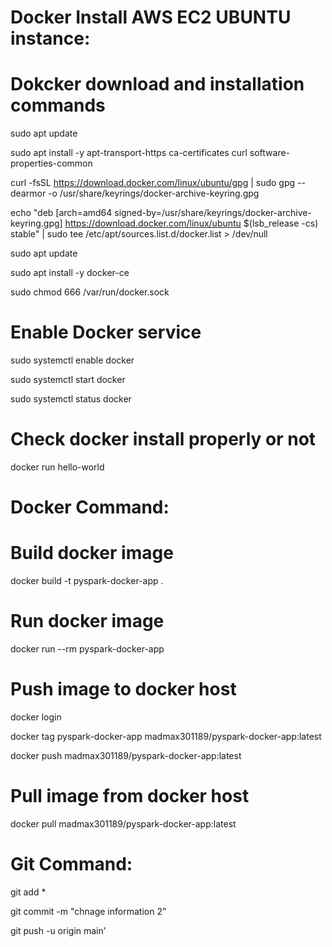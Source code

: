 
		
# Docker Install AWS EC2 UBUNTU instance:

# Dokcker download and installation commands
sudo apt update

sudo apt install -y apt-transport-https ca-certificates curl software-properties-common

curl -fsSL https://download.docker.com/linux/ubuntu/gpg | sudo gpg --dearmor -o /usr/share/keyrings/docker-archive-keyring.gpg

echo "deb [arch=amd64 signed-by=/usr/share/keyrings/docker-archive-keyring.gpg] https://download.docker.com/linux/ubuntu $(lsb_release -cs) stable" | sudo tee /etc/apt/sources.list.d/docker.list > /dev/null

sudo apt update

sudo apt install -y docker-ce

sudo chmod 666 /var/run/docker.sock

# Enable Docker service
sudo systemctl enable docker

sudo systemctl start docker

sudo systemctl status docker

# Check docker install properly or not 
docker run hello-world


# Docker Command:

# Build docker image 
docker build -t pyspark-docker-app .

# Run docker image
docker run --rm pyspark-docker-app

# Push image to docker host
docker login

docker tag pyspark-docker-app madmax301189/pyspark-docker-app:latest

docker push madmax301189/pyspark-docker-app:latest

# Pull image from docker host 

docker pull madmax301189/pyspark-docker-app:latest


# Git Command:
git add *

git commit -m "chnage information 2"

git push -u origin main'
